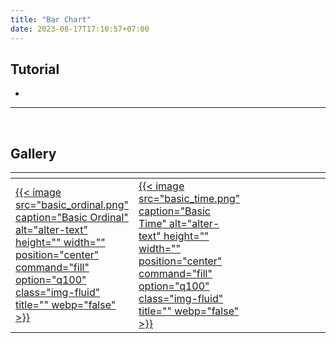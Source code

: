 ```yaml
---
title: "Bar Chart"
date: 2023-08-17T17:10:57+07:00
---
```


<style>
table th:first-of-type {
    width: 33.3%;
}
table th:nth-of-type(2) {
    width: 33.3%;
}
table th:nth-of-type(3) {
    width: 33.3%;
}
</style>

## Tutorial

-

<hr>
<br>

## Gallery

| <div style="width:30%"></div>                                                                                                                                                                                | <div style="width:30%"></div>                                                                                                                                                                       | <div style="width:30%"></div> |
| ------------------------------------------------------------------------------------------------------------------------------------------------------------------------------------------------------------ | --------------------------------------------------------------------------------------------------------------------------------------------------------------------------------------------------- | ----------------------------- |
| [{{< image src="basic_ordinal.png" caption="Basic Ordinal" alt="alter-text" height="" width="" position="center" command="fill" option="q100" class="img-fluid" title=""  webp="false" >}}](1_basic_ordinal) | [{{< image src="basic_time.png" caption="Basic Time" alt="alter-text" height="" width="" position="center" command="fill" option="q100" class="img-fluid" title=""  webp="false" >}}](2_basic_time) |                               |

<br>
